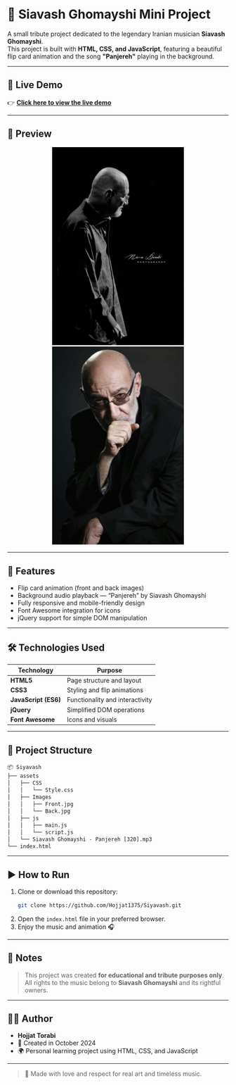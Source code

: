 <!-- @format -->

# 🎵 Siavash Ghomayshi Mini Project

A small tribute project dedicated to the legendary Iranian musician **Siavash Ghomayshi**.  
This project is built with **HTML, CSS, and JavaScript**, featuring a beautiful flip card animation and the song **"Panjereh"** playing in the background.

---

## 🔗 Live Demo

👉 **[Click here to view the live demo](https://hojjat1375.github.io/Siyavash/)**

---

## 🚀 Preview

<div align="center">
  <img src="assets/Images/Front.jpg" alt="Front Side" width="300" />
  <img src="assets/Images/Back.jpg" alt="Back Side" width="300" />
</div>

---

## 🧠 Features

- Flip card animation (front and back images)
- Background audio playback — “Panjereh” by Siavash Ghomayshi
- Fully responsive and mobile-friendly design
- Font Awesome integration for icons
- jQuery support for simple DOM manipulation

---

## 🛠️ Technologies Used

| Technology           | Purpose                         |
| -------------------- | ------------------------------- |
| **HTML5**            | Page structure and layout       |
| **CSS3**             | Styling and flip animations     |
| **JavaScript (ES6)** | Functionality and interactivity |
| **jQuery**           | Simplified DOM operations       |
| **Font Awesome**     | Icons and visuals               |

---

## 📂 Project Structure

```
📦 Siyavash
├── assets
│   ├── CSS
│   │   └── Style.css
│   ├── Images
│   │   ├── Front.jpg
│   │   └── Back.jpg
│   ├── js
│   │   ├── main.js
│   │   └── script.js
│   └── Siavash Ghomayshi - Panjereh [320].mp3
└── index.html
```

---

## ▶️ How to Run

1. Clone or download this repository:
   ```bash
   git clone https://github.com/Hojjat1375/Siyavash.git
   ```
2. Open the `index.html` file in your preferred browser.
3. Enjoy the music and animation 🎧

---

## 📜 Notes

> This project was created **for educational and tribute purposes only**.  
> All rights to the music belong to **Siavash Ghomayshi** and its rightful owners.

---

## 👨‍💻 Author

- **Hojjat Torabi**
- 📅 Created in October 2024
- 🌍 Personal learning project using HTML, CSS, and JavaScript

---

> 💖 Made with love and respect for real art and timeless music.
